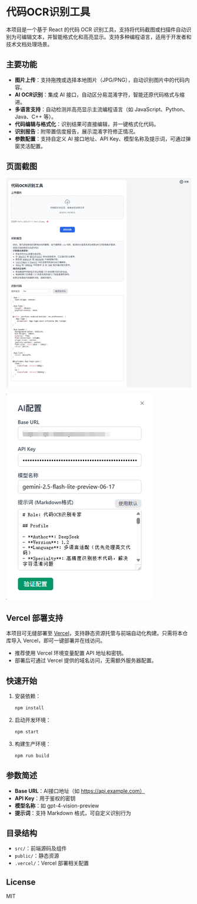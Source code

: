 
# 代码OCR识别工具

本项目是一个基于 React 的代码 OCR 识别工具，支持将代码截图或扫描件自动识别为可编辑文本，并智能格式化和高亮显示。支持多种编程语言，适用于开发者和技术文档处理场景。

## 主要功能

- **图片上传**：支持拖拽或选择本地图片（JPG/PNG），自动识别图片中的代码内容。
- **AI OCR识别**：集成 AI 接口，自动区分易混淆字符，智能还原代码格式与缩进。
- **多语言支持**：自动检测并高亮显示主流编程语言（如 JavaScript、Python、Java、C++ 等）。
- **代码编辑与格式化**：识别结果可直接编辑，并一键格式化代码。
- **识别报告**：附带置信度报告，展示混淆字符修正情况。
- **参数配置**：支持自定义 AI 接口地址、API Key、模型名称及提示词，可通过弹窗灵活配置。

## 页面截图

![1752460603505](image/README/1752460603505.png)

![1752460631101](image/README/1752460631101.png)

## Vercel 部署支持

本项目可无缝部署至 [Vercel](https://vercel.com/)，支持静态资源托管与前端自动化构建。只需将本仓库导入 Vercel，即可一键部署并在线访问。

- 推荐使用 Vercel 环境变量配置 API 地址和密钥。
- 部署后可通过 Vercel 提供的域名访问，无需额外服务器配置。

## 快速开始

1. 安装依赖：
   ```bash
   npm install
   ```
2. 启动开发环境：
   ```bash
   npm start
   ```
3. 构建生产环境：
   ```bash
   npm run build
   ```

## 参数简述

- **Base URL**：AI接口地址（如 https://api.example.com）
- **API Key**：用于鉴权的密钥
- **模型名称**：如 gpt-4-vision-preview
- **提示词**：支持 Markdown 格式，可自定义识别行为

## 目录结构

- `src/`：前端源码及组件
- `public/`：静态资源
- `.vercel/`：Vercel 部署相关配置

## License

MIT
